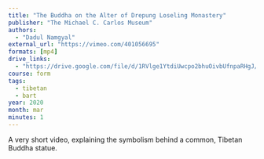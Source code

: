 ```yaml
---
title: "The Buddha on the Alter of Drepung Loseling Monastery"
publisher: "The Michael C. Carlos Museum"
authors:
  - "Dadul Namgyal"
external_url: "https://vimeo.com/401056695"
formats: [mp4]
drive_links:
  - "https://drive.google.com/file/d/1RVlge1YtdiUwcpo2bhuOivbUfnpaRHgJ/view?usp=drivesdk"
course: form
tags:
  - tibetan
  - bart
year: 2020
month: mar
minutes: 1
---
```


A very short video, explaining the symbolism behind a common, Tibetan Buddha statue.
